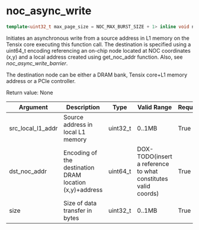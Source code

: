 # noc_async_write

```cpp
template<uint32_t max_page_size = NOC_MAX_BURST_SIZE + 1> inline void noc_async_write(std::uint32_t src_local_l1_addr, std::uint64_t dst_noc_addr, std::uint32_t size)
```

Initiates an asynchronous write from a source address in L1 memory on the Tensix core executing this function call. The destination is specified using a uint64_t encoding referencing an on-chip node located at NOC coordinates (x,y) and a local address created using get_noc_addr function. Also, see *noc_async_write_barrier*.

The destination node can be either a DRAM bank, Tensix core+L1 memory address or a PCIe controller.

Return value: None

| Argument          | Description                                             | Type      | Valid Range                                                   | Required       |
|-------------------|---------------------------------------------------------|-----------|---------------------------------------------------------------|----------------|
| src_local_l1_addr | Source address in local L1 memory                       | uint32_t  | 0..1MB                                                        | True           |
| dst_noc_addr      | Encoding of the destination DRAM location (x,y)+address | uint64_t  | DOX-TODO(insert a reference to what constitutes valid coords) | True           |
| size              | Size of data transfer in bytes                          | uint32_t  | 0..1MB                                                        | True           |

